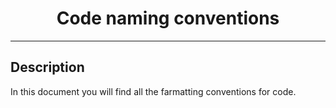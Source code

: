 <div id="toc" align="center">
  <ul style="list-style: none">
    <summary>
      <h1>Code naming conventions</h1>
    </summary>
  </ul>
</div>

---

## Description
In this document you will find all the farmatting conventions for code.


